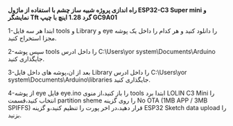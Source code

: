 **راه اندازی پروژه شبیه ساز چشم با استفاده از ماژول ESP32-C3 Super mini و نمایشگر Tft گرد 1.28 اینچ با چیپ GC9A01**

1-ابتدا هر سه فایل tools و Library و eye را دانلود کنید و هر کدام را داخل یک پوشه مجزا استخراج کنید.

2-سپس پوشه tools را داخل ادرس C:\Users\yor system\Documents\Arduino جایگذاری کنید.

3-بعد از ان،پوشه های داخل فایل Library را داخل ادرس C:\Users\yor system\Documents\Arduino\libraries جایگذاری کنید.

4-از پوشه eye فایل eye.ino را باز کنید،از منوی tools ابتدا برد LOLIN C3 Mini را انتخاب کنید،قسمت partition sheme را روی گزینه No OTA (1MB APP / 3MB SPIFFS) قرار دهید،در اخر پورت را تنظیم کنید،و گزینه ESP32 Sketch data upload را بزنید.
